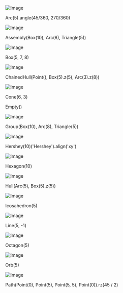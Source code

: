 ![Image](shapes.md.0.png)

Arc(5).angle(45/360, 270/360)

![Image](shapes.md.1.png)

Assembly(Box(10), Arc(8), Triangle(5))

![Image](shapes.md.2.png)

Box(5, 7, 8)

![Image](shapes.md.3.png)

ChainedHull(Point(), Box(5).z(5), Arc(3).z(8))

![Image](shapes.md.4.png)

Cone(6, 3)

Empty()

![Image](shapes.md.5.png)

Group(Box(10), Arc(8), Triangle(5))

![Image](shapes.md.6.png)

Hershey(10)('Hershey').align('xy')

![Image](shapes.md.7.png)

Hexagon(10)

![Image](shapes.md.8.png)

Hull(Arc(5), Box(5).z(5))

![Image](shapes.md.9.png)

Icosahedron(5)

![Image](shapes.md.10.png)

Line(5, -1)

![Image](shapes.md.11.png)

Octagon(5)

![Image](shapes.md.12.png)

Orb(5)

![Image](shapes.md.13.png)

Path(Point(0), Point(5), Point(5, 5), Point(0)).rz(45 / 2)
